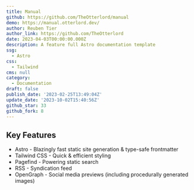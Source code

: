 ```yaml
---
title: Manual
github: https://github.com/TheOtterlord/manual
demo: https://manual.otterlord.dev/
author: Reuben Tier
author_link: https://github.com/TheOtterlord
date: 2023-04-03T00:00:00.000Z
description: A feature full Astro documentation template
ssg:
  - Astro
css:
  - Tailwind
cms: null
category:
  - Documentation
draft: false
publish_date: '2023-02-25T13:49:04Z'
update_date: '2023-10-02T15:40:56Z'
github_star: 33
github_fork: 8
---
```


## Key Features

- Astro - Blazingly fast static site generation & type-safe frontmatter
- Tailwind CSS - Quick & efficient styling
- Pagefind - Powering static search
- RSS - Syndication feed
- OpenGraph - Social media previews (including procedurally generated images)
